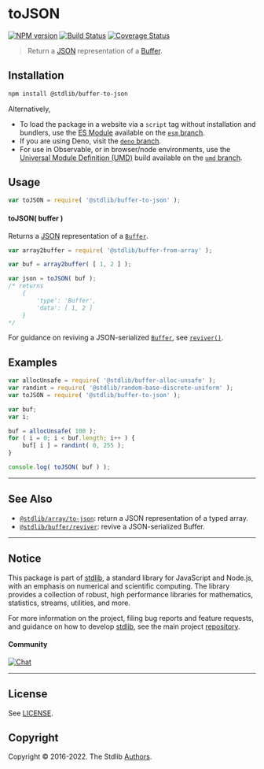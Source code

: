 <!--

@license Apache-2.0

Copyright (c) 2018 The Stdlib Authors.

Licensed under the Apache License, Version 2.0 (the "License");
you may not use this file except in compliance with the License.
You may obtain a copy of the License at

   http://www.apache.org/licenses/LICENSE-2.0

Unless required by applicable law or agreed to in writing, software
distributed under the License is distributed on an "AS IS" BASIS,
WITHOUT WARRANTIES OR CONDITIONS OF ANY KIND, either express or implied.
See the License for the specific language governing permissions and
limitations under the License.

-->

# toJSON

[![NPM version][npm-image]][npm-url] [![Build Status][test-image]][test-url] [![Coverage Status][coverage-image]][coverage-url] <!-- [![dependencies][dependencies-image]][dependencies-url] -->

> Return a [JSON][json] representation of a [Buffer][@stdlib/buffer/ctor].

<!-- Section to include introductory text. Make sure to keep an empty line after the intro `section` element and another before the `/section` close. -->

<section class="intro">

</section>

<!-- /.intro -->

<!-- Package usage documentation. -->

<section class="installation">

## Installation

```bash
npm install @stdlib/buffer-to-json
```

Alternatively,

-   To load the package in a website via a `script` tag without installation and bundlers, use the [ES Module][es-module] available on the [`esm` branch][esm-url].
-   If you are using Deno, visit the [`deno` branch][deno-url].
-   For use in Observable, or in browser/node environments, use the [Universal Module Definition (UMD)][umd] build available on the [`umd` branch][umd-url].

</section>

<section class="usage">

## Usage

```javascript
var toJSON = require( '@stdlib/buffer-to-json' );
```

#### toJSON( buffer )

Returns a [JSON][json] representation of a [`Buffer`][@stdlib/buffer/ctor].

```javascript
var array2buffer = require( '@stdlib/buffer-from-array' );

var buf = array2buffer( [ 1, 2 ] );

var json = toJSON( buf );
/* returns
    {
        'type': 'Buffer',
        'data': [ 1, 2 ]
    }
*/
```

For guidance on reviving a JSON-serialized [`Buffer`][@stdlib/buffer/ctor], see [`reviver()`][@stdlib/buffer/reviver].

</section>

<!-- /.usage -->

<!-- Package usage notes. Make sure to keep an empty line after the `section` element and another before the `/section` close. -->

<section class="notes">

</section>

<!-- /.notes -->

<!-- Package usage examples. -->

<section class="examples">

## Examples

<!-- eslint no-undef: "error" -->

```javascript
var allocUnsafe = require( '@stdlib/buffer-alloc-unsafe' );
var randint = require( '@stdlib/random-base-discrete-uniform' );
var toJSON = require( '@stdlib/buffer-to-json' );

var buf;
var i;

buf = allocUnsafe( 100 );
for ( i = 0; i < buf.length; i++ ) {
    buf[ i ] = randint( 0, 255 );
}

console.log( toJSON( buf ) );
```

</section>

<!-- /.examples -->

<!-- Section to include cited references. If references are included, add a horizontal rule *before* the section. Make sure to keep an empty line after the `section` element and another before the `/section` close. -->

<section class="references">

</section>

<!-- /.references -->

<!-- Section for related `stdlib` packages. Do not manually edit this section, as it is automatically populated. -->

<section class="related">

* * *

## See Also

-   <span class="package-name">[`@stdlib/array/to-json`][@stdlib/array/to-json]</span><span class="delimiter">: </span><span class="description">return a JSON representation of a typed array.</span>
-   <span class="package-name">[`@stdlib/buffer/reviver`][@stdlib/buffer/reviver]</span><span class="delimiter">: </span><span class="description">revive a JSON-serialized Buffer.</span>

</section>

<!-- /.related -->

<!-- Section for all links. Make sure to keep an empty line after the `section` element and another before the `/section` close. -->


<section class="main-repo" >

* * *

## Notice

This package is part of [stdlib][stdlib], a standard library for JavaScript and Node.js, with an emphasis on numerical and scientific computing. The library provides a collection of robust, high performance libraries for mathematics, statistics, streams, utilities, and more.

For more information on the project, filing bug reports and feature requests, and guidance on how to develop [stdlib][stdlib], see the main project [repository][stdlib].

#### Community

[![Chat][chat-image]][chat-url]

---

## License

See [LICENSE][stdlib-license].


## Copyright

Copyright &copy; 2016-2022. The Stdlib [Authors][stdlib-authors].

</section>

<!-- /.stdlib -->

<!-- Section for all links. Make sure to keep an empty line after the `section` element and another before the `/section` close. -->

<section class="links">

[npm-image]: http://img.shields.io/npm/v/@stdlib/buffer-to-json.svg
[npm-url]: https://npmjs.org/package/@stdlib/buffer-to-json

[test-image]: https://github.com/stdlib-js/buffer-to-json/actions/workflows/test.yml/badge.svg
[test-url]: https://github.com/stdlib-js/buffer-to-json/actions/workflows/test.yml

[coverage-image]: https://img.shields.io/codecov/c/github/stdlib-js/buffer-to-json/main.svg
[coverage-url]: https://codecov.io/github/stdlib-js/buffer-to-json?branch=main

<!--

[dependencies-image]: https://img.shields.io/david/stdlib-js/buffer-to-json.svg
[dependencies-url]: https://david-dm.org/stdlib-js/buffer-to-json/main

-->

[umd]: https://github.com/umdjs/umd
[es-module]: https://developer.mozilla.org/en-US/docs/Web/JavaScript/Guide/Modules

[deno-url]: https://github.com/stdlib-js/buffer-to-json/tree/deno
[umd-url]: https://github.com/stdlib-js/buffer-to-json/tree/umd
[esm-url]: https://github.com/stdlib-js/buffer-to-json/tree/esm

[chat-image]: https://img.shields.io/gitter/room/stdlib-js/stdlib.svg
[chat-url]: https://gitter.im/stdlib-js/stdlib/

[stdlib]: https://github.com/stdlib-js/stdlib

[stdlib-authors]: https://github.com/stdlib-js/stdlib/graphs/contributors

[stdlib-license]: https://raw.githubusercontent.com/stdlib-js/buffer-to-json/main/LICENSE

[json]: http://www.json.org/

[@stdlib/buffer/ctor]: https://github.com/stdlib-js/buffer-ctor

<!-- <related-links> -->

[@stdlib/array/to-json]: https://github.com/stdlib-js/array-to-json

[@stdlib/buffer/reviver]: https://github.com/stdlib-js/buffer-reviver

<!-- </related-links> -->

</section>

<!-- /.links -->
